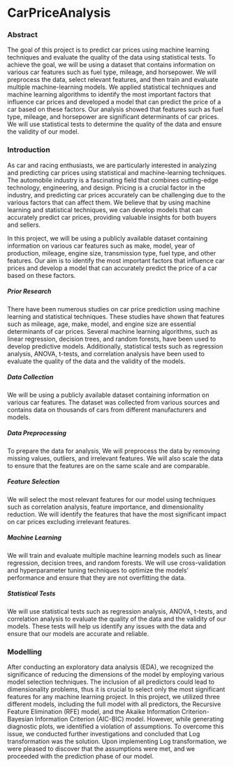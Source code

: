 # CarPriceAnalysis
### Abstract
The goal of this project is to predict car prices using machine learning techniques and evaluate the quality of the data using statistical tests. To achieve the goal, we will be using a dataset that contains information on various car features such as fuel type, mileage, and horsepower. We will preprocess the data, select relevant features, and then train and evaluate multiple machine-learning models. We applied statistical techniques and machine learning algorithms to identify the most important factors that influence car prices and developed a model that can predict the price of a car based on these factors. Our analysis showed that features such as fuel type, mileage, and horsepower are significant determinants of car prices. We will use statistical tests to determine the quality of the data and ensure the validity of our model.

### Introduction
As car and racing enthusiasts, we are particularly interested in analyzing and predicting car prices using statistical and machine-learning techniques. The automobile industry is a fascinating field that combines cutting-edge technology, engineering, and design. Pricing is a crucial factor in the industry, and predicting car prices accurately can be challenging due to the various factors that can affect them. We believe that by using machine learning and statistical techniques, we can develop models that can accurately predict car prices, providing valuable insights for both buyers and sellers.

In this project, we will be using a publicly available dataset containing information on various car features such as make, model, year of production, mileage, engine size, transmission type, fuel type, and other features. Our aim is to identify the most important factors that influence car prices and develop a model that can accurately predict the price of a car based on these factors.

##### Prior Research
There have been numerous studies on car price prediction using machine learning and statistical techniques. These studies have shown that features such as mileage, age, make, model, and engine size are essential determinants of car prices. Several machine learning algorithms, such as linear regression, decision trees, and random forests, have been used to develop predictive models. Additionally, statistical tests such as regression analysis, ANOVA, t-tests, and correlation analysis have been used to evaluate the quality of the data and the validity of the models.

##### Data Collection
We will be using a publicly available dataset containing information on various car features. The dataset was collected from various sources and contains data on thousands of cars from different manufacturers and models.

##### Data Preprocessing
To prepare the data for analysis, We will preprocess the data by removing missing values, outliers, and irrelevant features. We will also scale the data to ensure that the features are on the same scale and are comparable.

##### Feature Selection
We will select the most relevant features for our model using techniques such as correlation analysis, feature importance, and dimensionality reduction. We will identify the features that have the most significant impact on car prices excluding irrelevant features.

##### Machine Learning
We will train and evaluate multiple machine learning models such as linear regression, decision trees, and random forests. We will use cross-validation and hyperparameter tuning techniques to optimize the models' performance and ensure that they are not overfitting the data.

##### Statistical Tests
We will use statistical tests such as regression analysis, ANOVA, t-tests, and correlation analysis to evaluate the quality of the data and the validity of our models. These tests will help us identify any issues with the data and ensure that our models are accurate and reliable.





### Modelling
After conducting an exploratory data analysis (EDA), we recognized the significance of reducing the dimensions of the model by employing various model selection techniques. The inclusion of all predictors could lead to dimensionality problems, thus it is crucial to select only the most significant features for any machine learning project. In this project, we utilized three different models, including the full model with all predictors, the Recursive Feature Elimination (RFE) model, and the Akaike Information Criterion- Bayesian Information Criterion (AIC-BIC) model. However, while generating diagnostic plots, we identified a violation of assumptions. To overcome this issue, we conducted further investigations and concluded that Log transformation was the solution. Upon implementing Log transformation, we were pleased to discover that the assumptions were met, and we proceeded with the prediction phase of our model.

